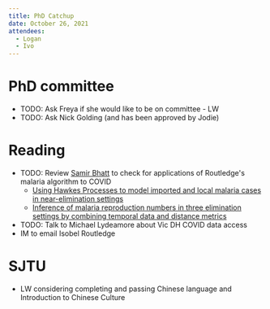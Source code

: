 ```yaml
---
title: PhD Catchup
date: October 26, 2021
attendees:
  - Logan
  - Ivo
---
```


# PhD committee

- TODO: Ask Freya if she would like to be on committee - LW
- TODO: Ask Nick Golding (and has been approved by Jodie)

# Reading

- TODO: Review [Samir Bhatt](https://www.imperial.ac.uk/people/s.bhatt/publications.html) to check for applications of Routledge's malaria algorithm to COVID
    - [Using Hawkes Processes to model imported and local malaria cases in near-elimination settings](https://journals.plos.org/ploscompbiol/article?id=10.1371/journal.pcbi.1008830)
    - [Inference of malaria reproduction numbers in three elimination settings by combining temporal data and distance metrics](https://www.nature.com/articles/s41598-021-93238-0)
- TODO: Talk to Michael Lydeamore about Vic DH COVID data access
- IM to email Isobel Routledge

# SJTU

- LW considering completing and passing Chinese language and Introduction to Chinese Culture
